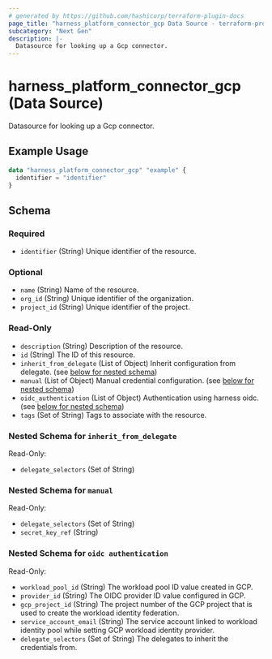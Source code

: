 ```yaml
---
# generated by https://github.com/hashicorp/terraform-plugin-docs
page_title: "harness_platform_connector_gcp Data Source - terraform-provider-harness"
subcategory: "Next Gen"
description: |-
  Datasource for looking up a Gcp connector.
---
```


# harness_platform_connector_gcp (Data Source)

Datasource for looking up a Gcp connector.

## Example Usage

```terraform
data "harness_platform_connector_gcp" "example" {
  identifier = "identifier"
}
```

<!-- schema generated by tfplugindocs -->
## Schema

### Required

- `identifier` (String) Unique identifier of the resource.

### Optional

- `name` (String) Name of the resource.
- `org_id` (String) Unique identifier of the organization.
- `project_id` (String) Unique identifier of the project.

### Read-Only

- `description` (String) Description of the resource.
- `id` (String) The ID of this resource.
- `inherit_from_delegate` (List of Object) Inherit configuration from delegate. (see [below for nested schema](#nestedatt--inherit_from_delegate))
- `manual` (List of Object) Manual credential configuration. (see [below for nested schema](#nestedatt--manual))
- `oidc_authentication` (List of Object) Authentication using harness oidc. (see [below for nested schema](#nestedatt--oidc_authentication))
- `tags` (Set of String) Tags to associate with the resource.

<a id="nestedatt--inherit_from_delegate"></a>
### Nested Schema for `inherit_from_delegate`

Read-Only:

- `delegate_selectors` (Set of String)


<a id="nestedatt--manual"></a>
### Nested Schema for `manual`

Read-Only:

- `delegate_selectors` (Set of String)
- `secret_key_ref` (String)


<a id="nestedatt--oidc_authentication"></a>
### Nested Schema for `oidc authentication`

Read-Only:

- `workload_pool_id` (String) The workload pool ID value created in GCP.
- `provider_id` (String) The OIDC provider ID value configured in GCP.
- `gcp_project_id` (String) The project number of the GCP project that is used to create the workload identity federation.
- `service_account_email` (String) The service account linked to workload identity pool while setting GCP workload identity provider.
- `delegate_selectors` (Set of String) The delegates to inherit the credentials from.

